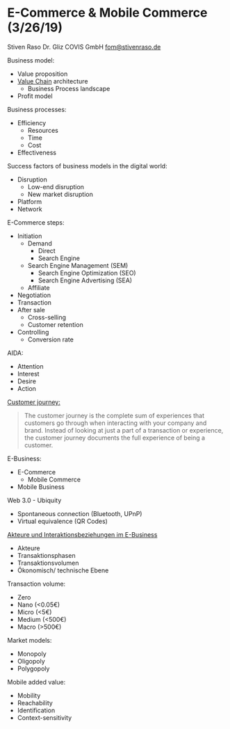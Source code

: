 
# E-Commerce & Mobile Commerce (3/26/19)

Stiven Raso
Dr. Gliz COVIS GmbH
fom@stivenraso.de

Business model:
- Value proposition
- [Value Chain](https://www.investopedia.com/terms/v/valuechain.asp) architecture
	- Business Process landscape
- Profit model

Business processes:
- Efficiency
	- Resources
	- Time
	- Cost
- Effectiveness

Success factors of business models in the digital world:
- Disruption
	- Low-end disruption
	- New market disruption
- Platform
- Network

E-Commerce steps:
- Initiation 
	- Demand
		- Direct
		- Search Engine
	- Search Engine Management (SEM)
		- Search Engine Optimization (SEO)
		- Search Engine Advertising (SEA)
	- Affiliate
- Negotiation
- Transaction
- After sale
	- Cross-selling
	- Customer retention
- Controlling
	- Conversion rate

AIDA:
- Attention
- Interest
- Desire
- Action

[Customer journey:](https://www.surveymonkey.com/curiosity/map-customer-journey-keep-customers-happy/)

> The customer journey is the complete sum of experiences that customers
> go through when interacting with your company and brand. Instead of
> looking at just a part of a transaction or experience, the customer
> journey documents the full experience of being a customer.

E-Business:
- E-Commerce
	- Mobile Commerce
- Mobile Business

Web 3.0 - Ubiquity
- Spontaneous connection (Bluetooth, UPnP)
- Virtual equivalence (QR Codes)

[Akteure und Interaktionsbeziehungen im E-Business](https://www.forschungsinformationssystem.de/servlet/is/29334/)
- Akteure 
- Transaktionsphasen 
- Transaktionsvolumen 
- Ökonomisch/ technische Ebene

Transaction volume:
- Zero
- Nano (<0.05€)
- Micro (<5€)
- Medium (<500€)
- Macro (>500€)

Market models:
- Monopoly
- Oligopoly
- Polygopoly

Mobile added value:
- Mobility
- Reachability
- Identification
- Context-sensitivity


<!--stackedit_data:
eyJoaXN0b3J5IjpbLTcxOTc4MTg4MSwyMDAxOTQ1OTkyLDExMz
k3ODU5NjMsNzMwOTk4MTE2XX0=
-->